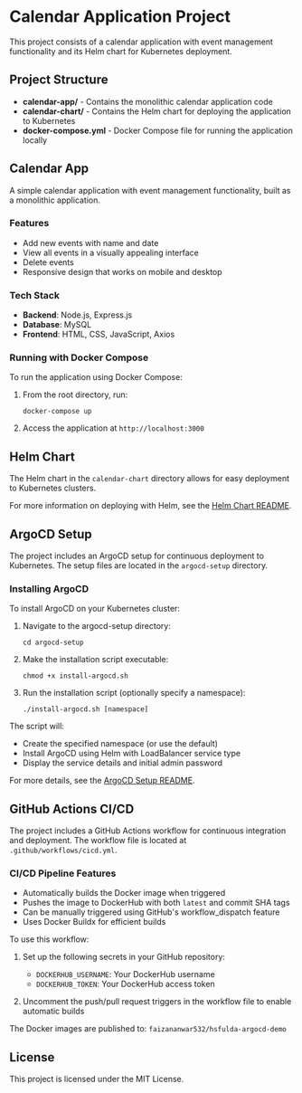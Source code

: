 # Calendar Application Project

This project consists of a calendar application with event management functionality and its Helm chart for Kubernetes deployment.

## Project Structure

- **calendar-app/** - Contains the monolithic calendar application code
- **calendar-chart/** - Contains the Helm chart for deploying the application to Kubernetes
- **docker-compose.yml** - Docker Compose file for running the application locally

## Calendar App

A simple calendar application with event management functionality, built as a monolithic application.

### Features

- Add new events with name and date
- View all events in a visually appealing interface
- Delete events
- Responsive design that works on mobile and desktop

### Tech Stack

- **Backend**: Node.js, Express.js
- **Database**: MySQL
- **Frontend**: HTML, CSS, JavaScript, Axios

### Running with Docker Compose

To run the application using Docker Compose:

1. From the root directory, run:
   ```
   docker-compose up
   ```

2. Access the application at `http://localhost:3000`

## Helm Chart

The Helm chart in the `calendar-chart` directory allows for easy deployment to Kubernetes clusters.

For more information on deploying with Helm, see the [Helm Chart README](calendar-chart/README.md).

## ArgoCD Setup

The project includes an ArgoCD setup for continuous deployment to Kubernetes. The setup files are located in the `argocd-setup` directory.

### Installing ArgoCD

To install ArgoCD on your Kubernetes cluster:

1. Navigate to the argocd-setup directory:
   ```
   cd argocd-setup
   ```

2. Make the installation script executable:
   ```
   chmod +x install-argocd.sh
   ```

3. Run the installation script (optionally specify a namespace):
   ```
   ./install-argocd.sh [namespace]
   ```

The script will:
- Create the specified namespace (or use the default)
- Install ArgoCD using Helm with LoadBalancer service type
- Display the service details and initial admin password

For more details, see the [ArgoCD Setup README](argocd-setup/README.md).

## GitHub Actions CI/CD

The project includes a GitHub Actions workflow for continuous integration and deployment. The workflow file is located at `.github/workflows/cicd.yml`.

### CI/CD Pipeline Features

- Automatically builds the Docker image when triggered
- Pushes the image to DockerHub with both `latest` and commit SHA tags
- Can be manually triggered using GitHub's workflow_dispatch feature
- Uses Docker Buildx for efficient builds

To use this workflow:

1. Set up the following secrets in your GitHub repository:
   - `DOCKERHUB_USERNAME`: Your DockerHub username
   - `DOCKERHUB_TOKEN`: Your DockerHub access token

2. Uncomment the push/pull request triggers in the workflow file to enable automatic builds

The Docker images are published to: `faizananwar532/hsfulda-argocd-demo`

## License

This project is licensed under the MIT License.